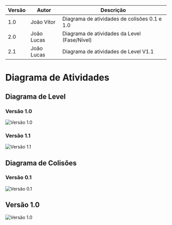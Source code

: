|Versão|Autor|Descrição|
|------|-----|---------|
|1.0|João Vítor|Diagrama de atividades de colisões 0.1 e 1.0|
|2.0|João Lucas|Diagrama de atividades da Level (Fase/Nível)|
|2.1|João Lucas|Diagrama de atividades de Level V1.1|

# Diagrama de Atividades

## Diagrama de Level

### Versão 1.0

![Versão 1.0](https://i.ibb.co/K5Jxj0g/Level-Activity-Diagram.png)

### Versão 1.1

![Versão 1.1](https://i.ibb.co/RQnyB3G/Leveldiagram-V-1-1.png)

## Diagrama de Colisões

### Versão 0.1
![Versão 0.1](https://i.imgur.com/jTQBLTx.jpg)

## Versão 1.0
![Versão 1.0](https://i.imgur.com/XRSEXy9.jpg)
